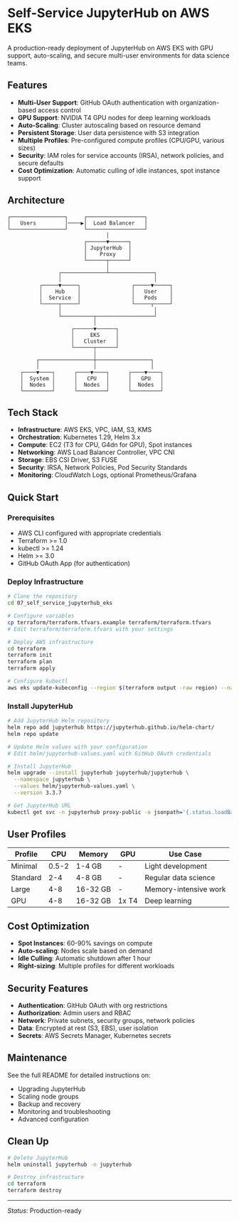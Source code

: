 # Self-Service JupyterHub on AWS EKS

A production-ready deployment of JupyterHub on AWS EKS with GPU support, auto-scaling, and secure multi-user environments for data science teams.

## Features

- **Multi-User Support**: GitHub OAuth authentication with organization-based access control
- **GPU Support**: NVIDIA T4 GPU nodes for deep learning workloads
- **Auto-Scaling**: Cluster autoscaling based on resource demand
- **Persistent Storage**: User data persistence with S3 integration
- **Multiple Profiles**: Pre-configured compute profiles (CPU/GPU, various sizes)
- **Security**: IAM roles for service accounts (IRSA), network policies, and secure defaults
- **Cost Optimization**: Automatic culling of idle instances, spot instance support

## Architecture

```
┌─────────────────┐     ┌──────────────────┐
│   Users         │────▶│  Load Balancer   │
└─────────────────┘     └──────────────────┘
                               │
                        ┌──────▼──────┐
                        │ JupyterHub  │
                        │    Proxy    │
                        └──────┬──────┘
                               │
                ┌──────────────┴──────────────┐
                │                             │
          ┌─────▼─────┐                ┌─────▼─────┐
          │    Hub    │                │   User    │
          │  Service  │                │   Pods    │
          └─────┬─────┘                └─────┬─────┘
                │                             │
                └──────────┬──────────────────┘
                           │
                    ┌──────▼──────┐
                    │     EKS     │
                    │   Cluster   │
                    └──────┬──────┘
                           │
         ┌─────────────────┼─────────────────┐
         │                 │                 │
    ┌────▼────┐      ┌────▼────┐      ┌────▼────┐
    │  System │      │   CPU   │      │   GPU   │
    │  Nodes  │      │  Nodes  │      │  Nodes  │
    └─────────┘      └─────────┘      └─────────┘
```

## Tech Stack

- **Infrastructure**: AWS EKS, VPC, IAM, S3, KMS
- **Orchestration**: Kubernetes 1.29, Helm 3.x
- **Compute**: EC2 (T3 for CPU, G4dn for GPU), Spot instances
- **Networking**: AWS Load Balancer Controller, VPC CNI
- **Storage**: EBS CSI Driver, S3 FUSE
- **Security**: IRSA, Network Policies, Pod Security Standards
- **Monitoring**: CloudWatch Logs, optional Prometheus/Grafana

## Quick Start

### Prerequisites

- AWS CLI configured with appropriate credentials
- Terraform >= 1.0
- kubectl >= 1.24
- Helm >= 3.0
- GitHub OAuth App (for authentication)

### Deploy Infrastructure

```bash
# Clone the repository
cd 07_self_service_jupyterhub_eks

# Configure variables
cp terraform/terraform.tfvars.example terraform/terraform.tfvars
# Edit terraform/terraform.tfvars with your settings

# Deploy AWS infrastructure
cd terraform
terraform init
terraform plan
terraform apply

# Configure kubectl
aws eks update-kubeconfig --region $(terraform output -raw region) --name $(terraform output -raw cluster_name)
```

### Install JupyterHub

```bash
# Add JupyterHub Helm repository
helm repo add jupyterhub https://jupyterhub.github.io/helm-chart/
helm repo update

# Update Helm values with your configuration
# Edit helm/jupyterhub-values.yaml with GitHub OAuth credentials

# Install JupyterHub
helm upgrade --install jupyterhub jupyterhub/jupyterhub \
  --namespace jupyterhub \
  --values helm/jupyterhub-values.yaml \
  --version 3.3.7

# Get JupyterHub URL
kubectl get svc -n jupyterhub proxy-public -o jsonpath='{.status.loadBalancer.ingress[0].hostname}'
```

## User Profiles

| Profile | CPU | Memory | GPU | Use Case |
|---------|-----|--------|-----|----------|
| Minimal | 0.5-2 | 1-4 GB | - | Light development |
| Standard | 2-4 | 4-8 GB | - | Regular data science |
| Large | 4-8 | 16-32 GB | - | Memory-intensive work |
| GPU | 4-8 | 16-32 GB | 1x T4 | Deep learning |

## Cost Optimization

- **Spot Instances**: 60-90% savings on compute
- **Auto-scaling**: Nodes scale based on demand
- **Idle Culling**: Automatic shutdown after 1 hour
- **Right-sizing**: Multiple profiles for different workloads

## Security Features

- **Authentication**: GitHub OAuth with org restrictions
- **Authorization**: Admin users and RBAC
- **Network**: Private subnets, security groups, network policies
- **Data**: Encrypted at rest (S3, EBS), user isolation
- **Secrets**: AWS Secrets Manager, Kubernetes secrets

## Maintenance

See the full README for detailed instructions on:
- Upgrading JupyterHub
- Scaling node groups
- Backup and recovery
- Monitoring and troubleshooting
- Advanced configuration

## Clean Up

```bash
# Delete JupyterHub
helm uninstall jupyterhub -n jupyterhub

# Destroy infrastructure
cd terraform
terraform destroy
```

---
*Status*: Production-ready


